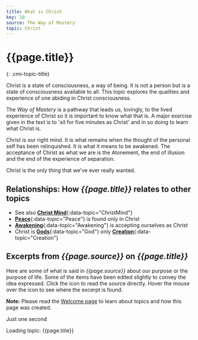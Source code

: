 ```yaml
---
title: What is Christ
key: 10
source: The Way of Mastery
topic: Christ
---
```


# {{page.title}}
{: .cmi-topic-title}

Christ is a state of consciousness, a way of being. It is not a person but is a state
of consciousness available to all. This topic explores the qualities and experience
of one abiding in Christ consciousness.

The *Way of Mastery* is a pathway that leads us, lovingly, to the lived experience
of Christ so it is important to know what that is. A major exercise given in the text
is to 'sit for five minutes as Christ' and in so doing to learn what Christ is. 

Christ is our right mind. It is what remains when the thought of the personal
self has been relinquished. It is what it means to be awakened. The acceptance
of Christ as what we are is the Atonement, the end of illusion and the end of
the experience of separation.

Christ is the only thing that we've ever really wanted.

## Relationships: How *{{page.title}}* relates to other topics

* See also [**Christ Mind**](/t/wom/topics/christmind/){:data-topic="ChristMind"}
* [**Peace**](/t/wom/topics/peace){:data-topic="Peace"} is found only in Christ
* [**Awakening**](/t/wom/topics/awakening/){:data-topic="Awakening"} is accepting ourselves as Christ
* Christ is [**Gods**](/t/wom/topics/god/){:data-topic="God"} only [**Creation**](/t/wom/topics/creation/){:data-topic="Creation"}

## Excerpts from *{{page.source}}* on *{{page.title}}*

Here are some of what is said in *{{page.source}}* about our purpose or the purpose of life. Some
of the items have been edited slightly to convey the idea expressed. Click the <i class="linkify icon"></i>
icon to read the source directly. Hover the mouse over the icon to see where the excerpt is found.

**Note:** Please read the [Welcome page](/t/wom/topics/welcome/) to learn about topics and how this page
was created.

<div class="ui basic segments topic-summary-list">
  <div class="ui icon message">
    <i class="notched circle loading icon"></i>
    <div class="content">
      <div class="header">
        Just one second
      </div>
      <p>Loading topic: {{page.title}}</p>
    </div>
  </div>
</div>


